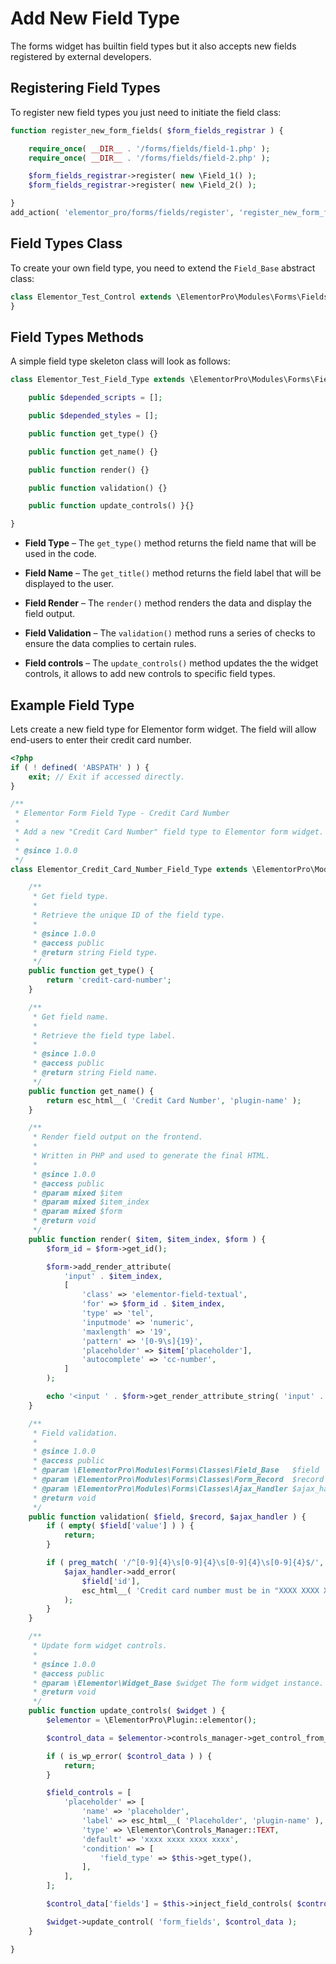 # Add New Field Type

<Badge type="tip" vertical="top" text="Elementor Pro" /> <Badge type="warning" vertical="top" text="Advanced" />

The forms widget has builtin field types but it also accepts new fields registered by external developers.

## Registering Field Types

To register new field types you just need to initiate the field class:

```php
function register_new_form_fields( $form_fields_registrar ) {

	require_once( __DIR__ . '/forms/fields/field-1.php' );
	require_once( __DIR__ . '/forms/fields/field-2.php' );

	$form_fields_registrar->register( new \Field_1() );
	$form_fields_registrar->register( new \Field_2() );

}
add_action( 'elementor_pro/forms/fields/register', 'register_new_form_fields' );
```

## Field Types Class

To create your own field type, you need to extend the `Field_Base` abstract class:

```php
class Elementor_Test_Control extends \ElementorPro\Modules\Forms\Fields\Field_Base {
}
```

## Field Types Methods

A simple field type skeleton class will look as follows:

```php
class Elementor_Test_Field_Type extends \ElementorPro\Modules\Forms\Fields\Field_Base {

	public $depended_scripts = [];

	public $depended_styles = [];

	public function get_type() {}

	public function get_name() {}

	public function render() {}

	public function validation() {}

	public function update_controls() }{}

}
```

* **Field Type** – The `get_type()` method returns the field name that will be used in the code.

* **Field Name** – The `get_title()` method returns the field label that will be displayed to the user.

* **Field Render** – The `render()` method renders the data and display the field output.

* **Field Validation** – The `validation()` method runs a series of checks to ensure the data complies to certain rules.

* **Field controls** – The `update_controls()` method updates the the widget controls, it allows to add new controls to specific field types.

## Example Field Type

Lets create a new field type for Elementor form widget. The field will allow end-users to enter their credit card number.

```php
<?php
if ( ! defined( 'ABSPATH' ) ) {
	exit; // Exit if accessed directly.
}

/**
 * Elementor Form Field Type - Credit Card Number
 *
 * Add a new "Credit Card Number" field type to Elementor form widget.
 *
 * @since 1.0.0
 */
class Elementor_Credit_Card_Number_Field_Type extends \ElementorPro\Modules\Forms\Fields\Field_Base {

	/**
	 * Get field type.
	 *
	 * Retrieve the unique ID of the field type.
	 *
	 * @since 1.0.0
	 * @access public
	 * @return string Field type.
	 */
	public function get_type() {
		return 'credit-card-number';
	}

	/**
	 * Get field name.
	 *
	 * Retrieve the field type label.
	 *
	 * @since 1.0.0
	 * @access public
	 * @return string Field name.
	 */
	public function get_name() {
		return esc_html__( 'Credit Card Number', 'plugin-name' );
	}

	/**
	 * Render field output on the frontend.
	 *
	 * Written in PHP and used to generate the final HTML.
	 *
	 * @since 1.0.0
	 * @access public
	 * @param mixed $item
	 * @param mixed $item_index
	 * @param mixed $form
	 * @return void
	 */
	public function render( $item, $item_index, $form ) {
		$form_id = $form->get_id();

		$form->add_render_attribute(
			'input' . $item_index,
			[
				'class' => 'elementor-field-textual',
				'for' => $form_id . $item_index,
				'type' => 'tel',
				'inputmode' => 'numeric',
				'maxlength' => '19',
				'pattern' => '[0-9\s]{19}',
				'placeholder' => $item['placeholder'],
				'autocomplete' => 'cc-number',
			]
		);

		echo '<input ' . $form->get_render_attribute_string( 'input' . $item_index ) . '>';
	}

	/**
	 * Field validation.
	 *
	 * @since 1.0.0
	 * @access public
	 * @param \ElementorPro\Modules\Forms\Classes\Field_Base   $field
	 * @param \ElementorPro\Modules\Forms\Classes\Form_Record  $record
	 * @param \ElementorPro\Modules\Forms\Classes\Ajax_Handler $ajax_handler
	 * @return void
	 */
	public function validation( $field, $record, $ajax_handler ) {
		if ( empty( $field['value'] ) ) {
			return;
		}

		if ( preg_match( '/^[0-9]{4}\s[0-9]{4}\s[0-9]{4}\s[0-9]{4}$/', $field['value'] ) !== 1 ) {
			$ajax_handler->add_error(
				$field['id'],
				esc_html__( 'Credit card number must be in "XXXX XXXX XXXX XXXXX" format.', 'plugin-name' )
			);
		}
	}

	/**
	 * Update form widget controls.
	 *
	 * @since 1.0.0
	 * @access public
	 * @param \Elementor\Widget_Base $widget The form widget instance.
	 * @return void
	 */
	public function update_controls( $widget ) {
		$elementor = \ElementorPro\Plugin::elementor();

		$control_data = $elementor->controls_manager->get_control_from_stack( $widget->get_unique_name(), 'form_fields' );

		if ( is_wp_error( $control_data ) ) {
			return;
		}

		$field_controls = [
			'placeholder' => [
				'name' => 'placeholder',
				'label' => esc_html__( 'Placeholder', 'plugin-name' ),
				'type' => \Elementor\Controls_Manager::TEXT,
				'default' => 'xxxx xxxx xxxx xxxx',
				'condition' => [
					'field_type' => $this->get_type(),
				],
			],
		];

		$control_data['fields'] = $this->inject_field_controls( $control_data['fields'], $field_controls );

		$widget->update_control( 'form_fields', $control_data );
	}

}
```
